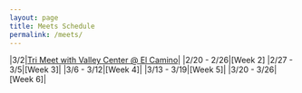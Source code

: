 ```yaml
---
layout: page
title: Meets Schedule
permalink: /meets/
---
```


|3/2|[Tri Meet with Valley Center @ El Camino](https://syeung2.github.io/800mPlan//2023/VC_EC)|
|2/20 - 2/26|[Week 2]
|2/27 - 3/5|[Week 3]|
|3/6 - 3/12|[Week 4]|
|3/13 - 3/19|[Week 5]|
|3/20 - 3/26|[Week 6]|